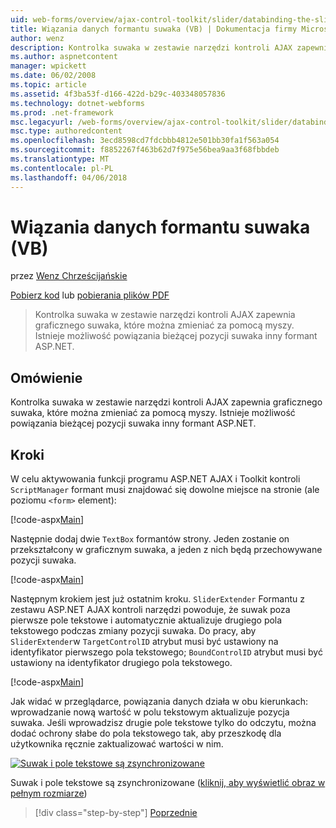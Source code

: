 ```yaml
---
uid: web-forms/overview/ajax-control-toolkit/slider/databinding-the-slider-control-vb
title: Wiązania danych formantu suwaka (VB) | Dokumentacja firmy Microsoft
author: wenz
description: Kontrolka suwaka w zestawie narzędzi kontroli AJAX zapewnia graficznego suwaka, które można zmieniać za pomocą myszy. Istnieje możliwość powiązania bieżące położenie...
ms.author: aspnetcontent
manager: wpickett
ms.date: 06/02/2008
ms.topic: article
ms.assetid: 4f3ba53f-d166-422d-b29c-403348057836
ms.technology: dotnet-webforms
ms.prod: .net-framework
msc.legacyurl: /web-forms/overview/ajax-control-toolkit/slider/databinding-the-slider-control-vb
msc.type: authoredcontent
ms.openlocfilehash: 3ecd8598cd7fdcbbb4812e501bb30fa1f563a054
ms.sourcegitcommit: f8852267f463b62d7f975e56bea9aa3f68fbbdeb
ms.translationtype: MT
ms.contentlocale: pl-PL
ms.lasthandoff: 04/06/2018
---
```

<a name="databinding-the-slider-control-vb"></a>Wiązania danych formantu suwaka (VB)
====================
przez [Wenz Chrześcijańskie](https://github.com/wenz)

[Pobierz kod](http://download.microsoft.com/download/9/3/f/93f8daea-bebd-4821-833b-95205389c7d0/Slider0.vb.zip) lub [pobierania plików PDF](http://download.microsoft.com/download/2/d/c/2dc10e34-6983-41d4-9c08-f78f5387d32b/slider0VB.pdf)

> Kontrolka suwaka w zestawie narzędzi kontroli AJAX zapewnia graficznego suwaka, które można zmieniać za pomocą myszy. Istnieje możliwość powiązania bieżącej pozycji suwaka inny formant ASP.NET.


## <a name="overview"></a>Omówienie

Kontrolka suwaka w zestawie narzędzi kontroli AJAX zapewnia graficznego suwaka, które można zmieniać za pomocą myszy. Istnieje możliwość powiązania bieżącej pozycji suwaka inny formant ASP.NET.

## <a name="steps"></a>Kroki

W celu aktywowania funkcji programu ASP.NET AJAX i Toolkit kontroli `ScriptManager` formant musi znajdować się dowolne miejsce na stronie (ale poziomu `<form>` element):

[!code-aspx[Main](databinding-the-slider-control-vb/samples/sample1.aspx)]

Następnie dodaj dwie `TextBox` formantów strony. Jeden zostanie on przekształcony w graficznym suwaka, a jeden z nich będą przechowywane pozycji suwaka.

[!code-aspx[Main](databinding-the-slider-control-vb/samples/sample2.aspx)]

Następnym krokiem jest już ostatnim kroku. `SliderExtender` Formantu z zestawu ASP.NET AJAX kontroli narzędzi powoduje, że suwak poza pierwsze pole tekstowe i automatycznie aktualizuje drugiego pola tekstowego podczas zmiany pozycji suwaka. Do pracy, aby `SliderExtender`w `TargetControlID` atrybut musi być ustawiony na identyfikator pierwszego pola tekstowego; `BoundControlID` atrybut musi być ustawiony na identyfikator drugiego pola tekstowego.

[!code-aspx[Main](databinding-the-slider-control-vb/samples/sample3.aspx)]

Jak widać w przeglądarce, powiązania danych działa w obu kierunkach: wprowadzanie nową wartość w polu tekstowym aktualizuje pozycja suwaka. Jeśli wprowadzisz drugie pole tekstowe tylko do odczytu, można dodać ochrony słabe do pola tekstowego tak, aby przeszkodę dla użytkownika ręcznie zaktualizować wartości w nim.


[![Suwak i pole tekstowe są zsynchronizowane](databinding-the-slider-control-vb/_static/image2.png)](databinding-the-slider-control-vb/_static/image1.png)

Suwak i pole tekstowe są zsynchronizowane ([kliknij, aby wyświetlić obraz w pełnym rozmiarze](databinding-the-slider-control-vb/_static/image3.png))

> [!div class="step-by-step"]
> [Poprzednie](using-the-slider-control-with-auto-postback-vb.md)
